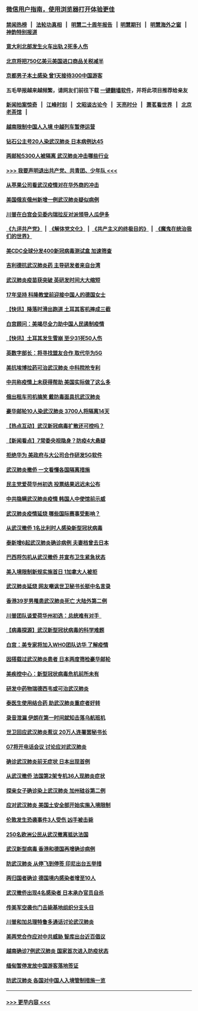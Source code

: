 ### [微信用户指南，使用浏览器打开体验更佳](https://github.com/gfw-breaker/banned-news1/blob/master/indexes/wechat-guide.md?t=0)
#### [禁闻热榜](热点新闻.md?t=0)  &nbsp;&nbsp;|&nbsp;&nbsp; [法轮功真相](https://github.com/gfw-breaker/truth/blob/master/README.md?t=0) &nbsp;&nbsp;|&nbsp;&nbsp; [明慧二十周年报告](https://github.com/gfw-breaker/mh-reports/blob/master/README.md?t=0) &nbsp;&nbsp;|&nbsp;&nbsp;[明慧期刊](https://github.com/gfw-breaker/mh-qikan) &nbsp;&nbsp;|&nbsp;&nbsp; [明慧海外之窗](https://github.com/gfw-breaker/mh-news/blob/master/README.md?t=0) &nbsp;&nbsp;|&nbsp;&nbsp; [神韵特别报道](https://github.com/gfw-breaker/mh-news/blob/master/shenyun.md?t=0)
#### [意大利北部发生火车出轨 2死多人伤](../pages/nsc418/n11848999.md?t=02062302) 
#### [北京将把750亿美元美国进口商品关税减半](../pages/nsc418/n11848896.md?t=02062302) 
#### [京都男子本土感染 曾1天接待300中国游客](../pages/nsc418/n11848641.md?t=02062302) 
#### 五毛举报越来越频繁，请网友们前往下载 [一键翻墙软件](https://github.com/gfw-breaker/ssr-accounts)，并将此项目推荐给亲友
#### [新闻拍案惊奇](https://github.com/gfw-breaker/banned-news1/blob/master/pages/link4.md) &nbsp;&nbsp;|&nbsp;&nbsp; [江峰时刻](https://github.com/gfw-breaker/banned-news1/blob/master/pages/link4.md) &nbsp;&nbsp;|&nbsp;&nbsp; [文昭谈古论今](https://github.com/gfw-breaker/banned-news1/blob/master/pages/link4.md) &nbsp;&nbsp;|&nbsp;&nbsp; [天亮时分](https://github.com/gfw-breaker/banned-news1/blob/master/pages/link4.md) &nbsp;&nbsp;|&nbsp;&nbsp; [萧茗看世界](https://github.com/gfw-breaker/banned-news1/blob/master/pages/link4.md) &nbsp;&nbsp;|&nbsp;&nbsp; [北京老茶馆](https://github.com/gfw-breaker/banned-news1/blob/master/pages/link4.md) &nbsp;&nbsp;|&nbsp;&nbsp; 
#### [越南限制中国人入境 中越列车暂停运营](../pages/nsc418/n11847844.md?t=02062302) 
#### [钻石公主号20人染武汉肺炎 日本病例达45](../pages/nsc418/n11847823.md?t=02062302) 
#### [两邮轮5300人被隔离 武汉肺炎冲击哪些行业](../pages/nsc418/n11847456.md?t=02062302) 
#### [>>> 我要声明退出共产党、共青团、少年队 <<<](https://github.com/begood0513/goodnews/blob/master/quit/letter.md) 
#### [从苹果公司看武汉疫情对在华外商的冲击](../pages/nsc418/n11847586.md?t=02062302) 
#### [美国俄亥俄州新增一例武汉肺炎疑似病例](../pages/nsc418/n11847714.md?t=02062302) 
#### [川普在白宫会见委内瑞拉反对派领导人瓜伊多](../pages/nsc418/n11847391.md?t=02062302) 
#### [《九评共产党》](https://github.com/begood0513/9ping.md/blob/master/README.md) &nbsp;|&nbsp; [《解体党文化》](../../../../jtdwh.md/blob/master/README.md)  &nbsp;|&nbsp; [《共产主义的终极目的》](../../../../gczydzjmd.md/blob/master/README.md) &nbsp;|&nbsp; [《魔鬼在统治我们的世界》](../../../../mgztzwmdsj.md/blob/master/README.md) 
#### [美CDC全球分发400新冠病毒测试盒 加速筛查](../pages/nsc418/n11847260.md?t=02062302) 
#### [吉利德抗武汉肺炎药 主导研发者来自台湾](../pages/nsc418/n11847064.md?t=02062302) 
#### [武汉肺炎疫苗获突破 英研发时间大大缩短](../pages/nsc418/n11846915.md?t=02062302) 
#### [17年坚持 科隆教堂前迎接中国人的德国女士](../pages/nsc418/n11846781.md?t=02062302) 
#### [【快讯】降落时滑出跑道 土耳其客机摔成三截](../pages/nsc418/n11847021.md?t=02062302) 
#### [白宫顾问：美竭尽全力助中国人民遏制疫情](../pages/nsc418/n11846756.md?t=02062302) 
#### [【快讯】土耳其发生雪崩 至少31死50人伤](../pages/nsc418/n11846680.md?t=02062302) 
#### [英数字部长：将寻找盟友合作 取代华为5G](../pages/nsc418/n11846485.md?t=02062302) 
#### [美抗埃博拉药可治武汉肺炎 中科院抢专利](../pages/nsc418/n11846409.md?t=02062302) 
#### [中共称疫情上未获得帮助 美国实际做了这么多](../pages/nsc418/n11846008.md?t=02062302) 
#### [俄出租车司机搞笑 戴防毒面具抗武汉肺炎](../pages/nsc418/n11845703.md?t=02062302) 
#### [豪华邮轮10人染武汉肺炎 3700人将隔离14天](../pages/nsc418/n11845543.md?t=02062302) 
#### [【热点互动】武汉新冠病毒扩散还可控吗？](../pages/nsc418/n11844750.md?t=02062302) 
#### [【新闻看点】7常委央视隐身？防疫4大悬疑](../pages/nsc418/n11844611.md?t=02062302) 
#### [拒绝华为 美政府与大公司合作研发5G软件](../pages/nsc418/n11844625.md?t=02062302) 
#### [武汉肺炎撤侨 一文看懂各国隔离措施](../pages/nsc418/n11844216.md?t=02062302) 
#### [民主党爱荷华州初选 投票结果迟迟未公布](../pages/nsc418/n11844207.md?t=02062302) 
#### [中共隐瞒武汉肺炎疫情 韩国人中使馆前示威](../pages/nsc418/n11844084.md?t=02062302) 
#### [武汉肺炎疫情延烧 哪些国际赛事受影响？](../pages/nsc418/n11843958.md?t=02062302) 
#### [从武汉撤侨 1名比利时人感染新型冠状病毒](../pages/nsc418/n11843977.md?t=02062302) 
#### [泰新增6起武汉肺炎确诊病例 夫妻档曾去日本](../pages/nsc418/n11843900.md?t=02062302) 
#### [巴西将包机从武汉撤侨 并宣布卫生紧急状态](../pages/nsc418/n11843418.md?t=02062302) 
#### [美入境限制新规实施首日 1加拿大人被拒](../pages/nsc418/n11843058.md?t=02062302) 
#### [武汉肺炎延烧 网友嘲讽世卫秘书长挺中名言录](../pages/nsc418/n11843056.md?t=02062302) 
#### [香港39岁男罹患武汉肺炎死亡 大陆外第二例](../pages/nsc418/n11843026.md?t=02062302) 
#### [川普团队谈爱荷华州初选：总统难有对手  ](../pages/nsc418/n11842867.md?t=02062302) 
#### [【病毒探源】武汉新型冠状病毒的科学难题](../pages/nsc418/n11842176.md?t=02062302) 
#### [白宫：美专家将加入WHO团队访华 了解疫情](../pages/nsc418/n11842198.md?t=02062302) 
#### [因搭载过武汉肺炎患者 日本两度筛检豪华邮轮](../pages/nsc418/n11842447.md?t=02062302) 
#### [美疾控中心：新型冠状病毒危机前所未有](../pages/nsc418/n11842406.md?t=02062302) 
#### [研发中药物瑞德西韦或可治武汉肺炎](../pages/nsc418/n11842100.md?t=02062302) 
#### [泰医生使用结合药 助武汉肺炎重症者好转](../pages/nsc418/n11842096.md?t=02062302) 
#### [录音泄漏 伊朗在第一时间就知击落乌航班机](../pages/nsc418/n11842002.md?t=02062302) 
#### [世卫回应武汉肺炎惹议 20万人连署罢秘书长](../pages/nsc418/n11841664.md?t=02062302) 
#### [G7将开电话会议 讨论应对武汉肺炎](../pages/nsc418/n11841658.md?t=02062302) 
#### [确诊武汉肺炎前无症状 日本出现首例](../pages/nsc418/n11841567.md?t=02062302) 
#### [从武汉撤侨 法国第2架专机36人现肺炎症状](../pages/nsc418/n11841382.md?t=02062302) 
#### [探亲女子确诊染上武汉肺炎 加州硅谷第二例](../pages/nsc418/n11839784.md?t=02062302) 
#### [应对武汉肺炎 美国土安全部开始实施入境限制](../pages/nsc418/n11839729.md?t=02062302) 
#### [伦敦发生恐袭事件3人受伤 凶手被击毙](../pages/nsc418/n11839442.md?t=02062302) 
#### [250名欧洲公民从武汉撤离抵达法国](../pages/nsc418/n11839438.md?t=02062302) 
#### [武汉新型病毒 香港和德国再增确诊病例](../pages/nsc418/n11839381.md?t=02062302) 
#### [防武汉肺炎 从停飞到停签 印尼出台五举措](../pages/nsc418/n11839282.md?t=02062302) 
#### [两归国者确诊 德国境内感染者增至10人](../pages/nsc418/n11839164.md?t=02062302) 
#### [武汉撤侨出现4名感染者 日本承办官员自杀](../pages/nsc418/n11839044.md?t=02062302) 
#### [传美军空袭也门击毙基地组织分支头目](../pages/nsc418/n11839210.md?t=02062302) 
#### [川普和加总理特鲁多通话讨论武汉肺炎](../pages/nsc418/n11839128.md?t=02062302) 
#### [美两党合作应对中共威胁 智库出台近百倡议](../pages/nsc418/n11838437.md?t=02062302) 
#### [越南确诊7例武汉肺炎 国家首次进入防疫状态](../pages/nsc418/n11838860.md?t=02062302) 
#### [缅甸暂停发放中国游客落地签证](../pages/nsc418/n11838730.md?t=02062302) 
#### [防武汉肺炎 各国对中国人入境管制措施一览](../pages/nsc418/n11838726.md?t=02062302) 

----
#### [ >>> 更早内容 <<< ](../indexes/nsc418-earlier.md)
